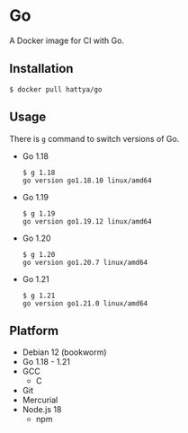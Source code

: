 # Go

A Docker image for CI with Go.


## Installation

```console
$ docker pull hattya/go
```


## Usage

There is `g` command to switch versions of Go.

- Go 1.18
  ```console
  $ g 1.18
  go version go1.18.10 linux/amd64
  ```

- Go 1.19
  ```console
  $ g 1.19
  go version go1.19.12 linux/amd64
  ```

- Go 1.20
  ```console
  $ g 1.20
  go version go1.20.7 linux/amd64
  ```

- Go 1.21
  ```console
  $ g 1.21
  go version go1.21.0 linux/amd64
  ```


## Platform

- Debian 12 (bookworm)
- Go 1.18 - 1.21
- GCC
  - C
- Git
- Mercurial
- Node.js 18
  - npm
